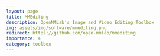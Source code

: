 ```yaml
---
layout: page
title: MMEditing
description: OpenMMLab’s Image and Video Editing Toolbox
img: assets/img/software/mmediting.png
redirect: https://github.com/open-mmlab/mmediting
importance: 4
category: toolbox
---
```


